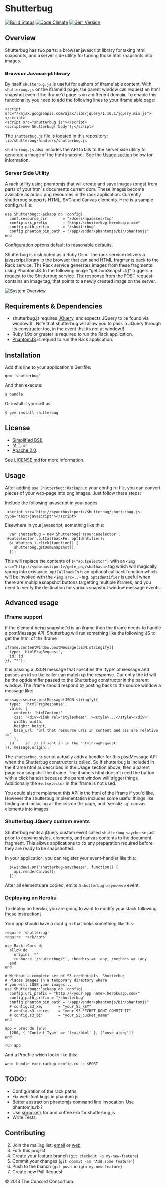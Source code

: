 # Shutterbug

[![Build Status](https://travis-ci.org/concord-consortium/shutterbug.png?branch=master)](https://travis-ci.org/concord-consortium/shutterbug)
[![Code Climate](https://codeclimate.com/github/concord-consortium/shutterbug.png)](https://codeclimate.com/github/concord-consortium/shutterbug)
[![Gem Version](https://badge.fury.io/rb/shutterbug.png)](http://badge.fury.io/rb/shutterbug)

## Overview ##

Shutterbug has two parts: a browser javascript library for taking html snapshots, and a server side utility for turning those html snapshots into images.

### Browser Javascript library

By itself `shutterbug.js` is useful for authors of iframe'able content. With `shutterbug.js` on the iframe'd page, the parent window can request an html snapshot even if the iframe'd page is on a different domain. To enable this functionality you need to add the following lines to your iframe'able page:

    <script src="//ajax.googleapis.com/ajax/libs/jquery/1.10.1/jquery.min.js"></script>
    <script src="shutterbug.js"></script>
    <script>new Shutterbug('body');</script>

The `shutterbug.js` file is located in this repository: `lib/shutterbug/handlers/shutterbug.js`

`shutterbug.js` also includes the API to talk to the server side utility to generate a image of the html snapshot. See the [Usage section](#usage) below for information.

### Server Side Utility

A rack utility using phantomjs that will create and save images (pngs) from parts of your html's documents current dom. These images become available as public png resources in the rack application. Currently shutterbug supports HTML, SVG and Canvas elements. Here is a sample config.ru file:


    use Shutterbug::Rackapp do |config|
      conf.resource_dir       = "/Users/npaessel/tmp"
      config.uri_prefix       = "http://shutterbug.herokuapp.com"
      config.path_prefix      = "/shutterbug"
      config.phantom_bin_path = "/app/vendor/phantomjs/bin/phantomjs"
    end

Configuration options default to reasonable defaults.

Shutterbug is distributed as a Ruby Gem. The rack service delivers a javascript library to the browser that can send HTML fragments back to the Rack service. The Rack service generates images from these fragments using PhantomJS.  In the following image “getDomSnapshot()” triggers a request to the Shutterbug service.  The response from the POST request contains an image tag, that points to a newly created image on the server.

  ![System Overview](images/shutterbug.jpg)

## Requirements & Dependencies

  * shutterbug.js requires [JQuery](http://jquery.com/), and expects JQuery to be found via window.$ . Note that shutterbug will allow you to pass in JQuery through its constructor too, in the event that its not at window.$
  * Ruby 1.9x or greater is required to run the Rack application.
  * [PhantomJS](http://phantomjs.org/) is requird to run the Rack application.

## Installation

Add this line to your application's Gemfile:

    gem 'shutterbug'

And then execute:

    $ bundle

Or install it yourself as:

    $ gem install shutterbug

## License ##

* [Simplified BSD](http://www.opensource.org/licenses/BSD-2-Clause),
* [MIT](http://www.opensource.org/licenses/MIT), or
* [Apache 2.0](http://www.opensource.org/licenses/Apache-2.0).

See [LICENSE.md](LICENSE.md) for more information.

## Usage

After adding `use Shutterbug::Rackapp` to your config.ru file, you can convert pieces of your web-page into png images.  Just follow these steps:

Include the following javascript in your pages:

     <script src='http://<yourhost:port>/shutterbug/shutterbug.js' type='text/javascript'></script>

Elsewhere in your javascript, something like this:

      var shutterbug = new Shutterbug('#sourceselector', '#outselector',optCallbackFn, optIdentifier);
      $('#button').click(function() {
        shutterbug.getDomSnapshot();
      });

This will replace the contents of `$("#outselector")` with an `<img src="http://<yourhost:port>/gete_png/sha1hash>` tag which will magically spring into existance.  `optCallbackFn` is an optional callback function which will be invoked with the `<img src=..>` tag. `optIdentifier` is useful when there are multiple snapshot buttons targetting multiple iframes, and you need to verify the destination for various snapshot window message events.

## Advanced usage


### IFrame support

If the element being snapshot'd is an iframe then the iframe needs to handle a postMessage API.
Shutterbug will run something like the following JS to get the html of the iframe

    iframe.contentWindow.postMessage(JSON.stringify({
      type: 'htmlFragRequest',
      id: id
    }), "*");

It is passing a JSON message that specifies the 'type' of message and passes an id so the caller can match up the response.
Currently the id will be the optIdentifier passed to the Shutterbug constructor in the parent window.
The iframe should respond by posting back to the source window a message like:

    message.source.postMessage(JSON.stringfy({
      type:  'htmlFragResponse',
      value: {
        content: 'htmlContent'
        css: '<div><link rel='stylesheet'..><style>...</style></div>',
        width: width,
        height: height,
        base_url: 'url that resource urls in content and css are relative to'
        },
      id:    id  // id sent in in the 'htmlFragRequest'
    }), message.origin);

The `shutterbug.js` script actually adds a handler for this postMessage API when the Shutterbug constructor is called.
So if shutterbug is included in the iframe html as described in the Usage section above, then a parent page can snapshot
the iframe. The iframe's html doesn't need the button with a click hander because the parent window will trigger things.
Additionally the `#outselector` in the iframe is not used.

You could also reimplement this API in the html of the iframe if you'd like. However the shutterbug implementation includes
some useful things like finding and including all the css on the page, and 'serializing' canvas elements into images.

### Shutterbug JQuery custom events ###

Shutterbug emits a jQuery custom event called `shutterbug-saycheese` just prior to copying styles, elements, and canvas contents to the document fragment. This allows applications to do any preparation required before they are ready to be snapshotted.

In your application, you can register your event-handler like this:

      $(window).on('shutterbug-saycheese', function() {
        api.renderCanvas();
      });

After all elements are copied, emits a `shutterbug-asyouwere` event.

### Deploying on Heroku ###

To deploy on heroku, you are going to want to modify your stack following [these instructions](http://nerdery.crowdmob.com/post/33143120111/heroku-ruby-on-rails-and-phantomjs).

Your app should have a config.ru that looks something like this:


    require 'shutterbug'
    require 'rack/cors'

    use Rack::Cors do
      allow do
        origins '*'
        resource '/shutterbug/*', :headers => :any, :methods => :any
      end
    end

    # Without a complete set of S3 credentials, Shutterbug
    # Places images in a temporary directory where
    # you will LOSE your images...
    use Shutterbug::Rackapp do |config|
      config.uri_prefix = "http://<your app name>.herokuapp.com/"
      config.path_prefix = "/shutterbug"
      config.phantom_bin_path = "/app/vendor/phantomjs/bin/phantomjs"
      # config.s3_key       = "your_S3_KEY"
      # config.s3_secret    = "your_S3_SECRET_DONT_COMMIT_IT"
      # config.s3_bin       = "your_S3_bucket_name"
    end

    app = proc do |env|
      [200, { 'Content-Type' => 'text/html' }, ['move along']]
    end

    run app

And a Procfile which looks like this:

    web: bundle exec rackup config.ru -p $PORT



## TODO: ##

*  Configuration of the rack paths.
*  Fix web-font bugs in phantom js.
*  Better abstraction phantomjs command line invocation. Use phantomjs.rb ?
*  Use [sprockets](https://github.com/sstephenson/sprockets) for and coffee.erb for shutterbug.js
*  Write Tests.


## Contributing

2. Join the mailing list: [email](mailto:shutterbug-dev+subscribe@googlegroups.com) or [web](https://groups.google.com/forum/?hl=en#!forum/shutterbug-dev)
2. Fork this project.
2. Create your feature branch (`git checkout -b my-new-feature`)
3. Commit your changes (`git commit -am 'Add some feature'`)
4. Push to the branch (`git push origin my-new-feature`)
5. Create new Pull Request

© 2013 The Concord Consortium.
